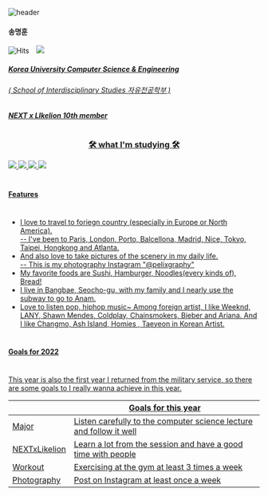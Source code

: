![header](https://capsule-render.vercel.app/api?type=wave&color=gradient&customColorList=2,3,8&height=350&section=header&text=Pelix%20Myunghoon%20Song%20&fontSize=40)
#### 송명훈 

![Hits](https://hits.seeyoufarm.com/api/count/incr/badge.svg?url=https%3A%2F%2Fgithub.com%2FPelixhoon%2FNEXTxLikeion.git&count_bg=%2379C83D&title_bg=%23555555&icon=&icon_color=%23E7E7E7&title=hits&edge_flat=false) <a href="https://instagram.com/pelixhoon">
    <img 
        src="http://img.shields.io/badge/-Instagram-black?style=flat&logo=Instagram&link=https://instagram.com/alpox.dev/"
        style="height : auto; margin-left : 10px; margin-right : 10px;"/>


##### Korea University Computer Science & Engineering 
###### ( School of Interdisciplinary Studies 자유전공학부 )   

##### NEXT x LIkelion 10th member   
#

<h3 align="center">🛠 what I'm studying 🛠</h3>
  
![](https://img.shields.io/badge/css-1572B6?style=flat-square&logo=CSS3&logoColor=white) ![](https://img.shields.io/badge/HTML-E34F26?style=flat-square&logo=HTML5&logoColor=white) ![](https://img.shields.io/badge/C-A8B9CC?style=flat-square&logo=C&logoColor=white) ![](https://img.shields.io/badge/Python-3776AB?style=flat-square&logo=HTML5&logoColor=white)


#
#### Features
#
- I love to travel to foriegn country (especially in Europe or North America).   
-- I've been to Paris, London, Porto, Balcellona, Madrid, Nice, Tokyo, Taipei, Hongkong and Atlanta. 
- And also love to take pictures of the scenery in my daily life.    
-- This is my photography Instagram "@pelixgraphy"
- My favorite foods are Sushi, Hamburger, Noodles(every kinds of), Bread!
- I live in Bangbae, Seocho-gu, with my family and I nearly use the subway to go to Anam.
- Love to listen pop, hiphop music~ Among foreign artist, I like Weeknd, LANY, Shawn Mendes, Coldplay, Chainsmokers, Bieber and Ariana. And I like Changmo, Ash Island, Homies , Taeyeon in Korean Artist.  

#
#### Goals for 2022
#  
This year is also the first year I returned from the military service, so there are some goals to I really wanna achieve in this year. 

|  | Goals for this year|
| ------ | ------ |
| Major | Listen carefully to the computer science lecture and follow it well|
| NEXTxLikelion | Learn a lot from the session and have a good time with people |
| Workout | Exercising at the gym at least 3 times a week |
| Photography | Post on Instagram at least once a week |

